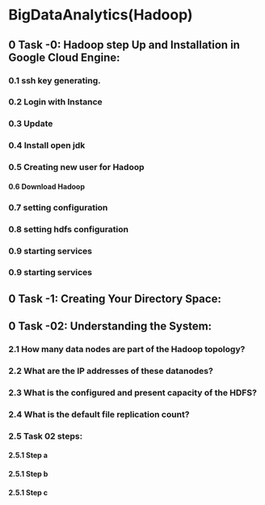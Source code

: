 # BigDataAnalytics(Hadoop)
## 0	Task -0: Hadoop step Up and Installation in Google Cloud Engine:
   ### 0.1	ssh key generating.
   ### 0.2	Login with Instance
   ### 0.3	Update	<br />
   ### 0.4	Install open jdk	<br />
   ### 0.5	Creating new user for Hadoop	<br />
   #### 0.6	Download Hadoop	<br />
   ### 0.7	setting configuration	<br />
   ### 0.8	setting hdfs configuration	<br />
   ### 0.9	starting services	<br />
   ### 0.9	starting services	<br />

## 0	Task -1: Creating Your Directory Space:

## 0	Task -02:  Understanding the System: <br />
   ### 2.1	How many data nodes are part of the Hadoop topology?
   ### 2.2	What are the IP addresses of these datanodes?
   ### 2.3	What is the configured and present capacity of the HDFS?
   ### 2.4	What is the default file replication count?	
   ### 2.5	Task 02 steps:
   #### 2.5.1	Step a
   #### 2.5.1	Step b
   #### 2.5.1	Step c
